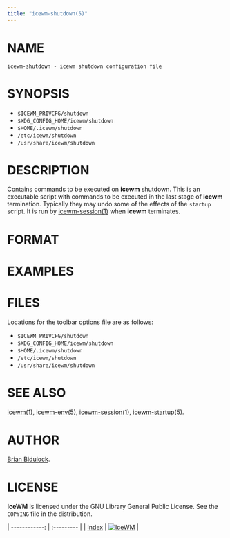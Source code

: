 ```yaml
---
title: "icewm-shutdown(5)"
---
```

# NAME

    icewm-shutdown - icewm shutdown configuration file

# SYNOPSIS

- `$ICEWM_PRIVCFG/shutdown`
- `$XDG_CONFIG_HOME/icewm/shutdown`
- `$HOME/.icewm/shutdown`
- `/etc/icewm/shutdown`
- `/usr/share/icewm/shutdown`

# DESCRIPTION

Contains commands to be executed on **icewm** shutdown.  This is an
executable script with commands to be executed in the last stage of
**icewm** termination.  Typically they may undo some of the effects of
the `startup` script.  It is run by [icewm-session(1)](icewm-session.md) when **icewm**
terminates.

# FORMAT

# EXAMPLES

# FILES

Locations for the toolbar options file are as follows:

- `$ICEWM_PRIVCFG/shutdown`
- `$XDG_CONFIG_HOME/icewm/shutdown`
- `$HOME/.icewm/shutdown`
- `/etc/icewm/shutdown`
- `/usr/share/icewm/shutdown`

# SEE ALSO

[icewm(1)](icewm.md),
[icewm-env(5)](icewm-env.md),
[icewm-session(1)](icewm-session.md),
[icewm-startup(5)](icewm-startup.md).

# AUTHOR

[Brian Bidulock](mailto:bidulock@openss7.org).

# LICENSE

**IceWM** is licensed under the GNU Library General Public License.
See the `COPYING` file in the distribution.

| ------------: | :--------- |
| [Index](/man) | [![IceWM](/images/logom.jpg "ice-wm.org")](https://ice-wm.org "ice-wm.org") |
